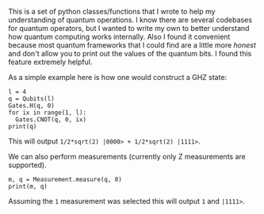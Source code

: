 This is a set of python classes/functions that I wrote to help my understanding of quantum operations.
I know there are several codebases for quantum operators, but I wanted to write my own to better
understand how quantum computing works internally. Also I found it convenient because most quantum
frameworks that I could find are a little more _honest_ and don't allow you to print out the values
of the quantum bits. I found this feature extremely helpful.

As a simple example here is how one would construct a GHZ state:

```{python}
l = 4
q = Qubits(l)
Gates.H(q, 0)
for ix in range(1, l):
  Gates.CNOT(q, 0, ix)
print(q)
```

This will output `1/2*sqrt(2) |0000> + 1/2*sqrt(2) |1111>`.

We can also perform measurements (currently only Z measurements are supported).

```{python}
m, q = Measurement.measure(q, 0)
print(m, q)
```

Assuming the `1` measurement was selected this will output `1` and `|1111>`.

